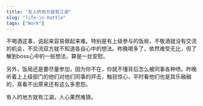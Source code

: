 ```yaml
---
title: "有人的地方就有江湖"
slug: "life-is-battle"
tags: ["Work"]
---
```




不喝酒这事，说起来容易做起来难。特别是有上级参与的饭局，不敬酒就没有交流的机会，不交流双方就不知道各自心中的想法。昨晚喝多了，依然难受无比，但了解到boss心中的一些想法，算是一丝安慰。

另外，饭局还是要尽量参加，因为你不在，你就不懂背后怎么被同事各种喷。昨晚听着上上级部门的他们对他们同事的抨击，触目惊心，平时看他们也是其乐融融的，真看不出原来还有这么多恩怨。

有人的地方就有江湖，人心果然难猜。

